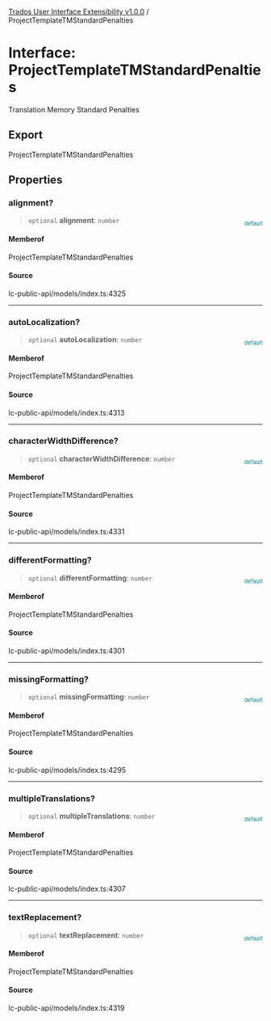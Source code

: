 [Trados User Interface Extensibility v1.0.0](../wiki/globals) / ProjectTemplateTMStandardPenalties

# Interface: ProjectTemplateTMStandardPenalties

Translation Memory Standard Penalties

## Export

ProjectTemplateTMStandardPenalties

## Properties

### alignment?

> `optional` **alignment**: `number`

<div style="display:inline; float:right; color:#008080; margin-top:-23px; font-size:11px">default</div><div style="display: inline;"></div>

#### Memberof

ProjectTemplateTMStandardPenalties

#### Source

lc-public-api/models/index.ts:4325

***

### autoLocalization?

> `optional` **autoLocalization**: `number`

<div style="display:inline; float:right; color:#008080; margin-top:-23px; font-size:11px">default</div><div style="display: inline;"></div>

#### Memberof

ProjectTemplateTMStandardPenalties

#### Source

lc-public-api/models/index.ts:4313

***

### characterWidthDifference?

> `optional` **characterWidthDifference**: `number`

<div style="display:inline; float:right; color:#008080; margin-top:-23px; font-size:11px">default</div><div style="display: inline;"></div>

#### Memberof

ProjectTemplateTMStandardPenalties

#### Source

lc-public-api/models/index.ts:4331

***

### differentFormatting?

> `optional` **differentFormatting**: `number`

<div style="display:inline; float:right; color:#008080; margin-top:-23px; font-size:11px">default</div><div style="display: inline;"></div>

#### Memberof

ProjectTemplateTMStandardPenalties

#### Source

lc-public-api/models/index.ts:4301

***

### missingFormatting?

> `optional` **missingFormatting**: `number`

<div style="display:inline; float:right; color:#008080; margin-top:-23px; font-size:11px">default</div><div style="display: inline;"></div>

#### Memberof

ProjectTemplateTMStandardPenalties

#### Source

lc-public-api/models/index.ts:4295

***

### multipleTranslations?

> `optional` **multipleTranslations**: `number`

<div style="display:inline; float:right; color:#008080; margin-top:-23px; font-size:11px">default</div><div style="display: inline;"></div>

#### Memberof

ProjectTemplateTMStandardPenalties

#### Source

lc-public-api/models/index.ts:4307

***

### textReplacement?

> `optional` **textReplacement**: `number`

<div style="display:inline; float:right; color:#008080; margin-top:-23px; font-size:11px">default</div><div style="display: inline;"></div>

#### Memberof

ProjectTemplateTMStandardPenalties

#### Source

lc-public-api/models/index.ts:4319
